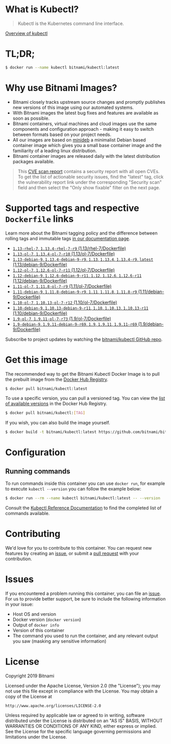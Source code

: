 
# What is Kubectl?

> Kubectl is the Kubernetes command line interface.

[Overview of kubectl](https://kubernetes.io/docs/reference/kubectl/overview/)

# TL;DR;

```bash
$ docker run --name kubectl bitnami/kubectl:latest
```

# Why use Bitnami Images?

* Bitnami closely tracks upstream source changes and promptly publishes new versions of this image using our automated systems.
* With Bitnami images the latest bug fixes and features are available as soon as possible.
* Bitnami containers, virtual machines and cloud images use the same components and configuration approach - making it easy to switch between formats based on your project needs.
* All our images are based on [minideb](https://github.com/bitnami/minideb) a minimalist Debian based container image which gives you a small base container image and the familiarity of a leading linux distribution.
* Bitnami container images are released daily with the latest distribution packages available.


> This [CVE scan report](https://quay.io/repository/bitnami/kubectl?tab=tags) contains a security report with all open CVEs. To get the list of actionable security issues, find the "latest" tag, click the vulnerability report link under the corresponding "Security scan" field and then select the "Only show fixable" filter on the next page.

# Supported tags and respective `Dockerfile` links

Learn more about the Bitnami tagging policy and the difference between rolling tags and immutable tags [in our documentation page](https://docs.bitnami.com/containers/how-to/understand-rolling-tags-containers/).


* [`1.13-rhel-7`, `1.13.4-rhel-7-r9` (1.13/rhel-7/Dockerfile)](https://github.com/bitnami/bitnami-docker-kubectl/blob/1.13.4-rhel-7-r9/1.13/rhel-7/Dockerfile)
* [`1.13-ol-7`, `1.13.4-ol-7-r10` (1.13/ol-7/Dockerfile)](https://github.com/bitnami/bitnami-docker-kubectl/blob/1.13.4-ol-7-r10/1.13/ol-7/Dockerfile)
* [`1.13-debian-9`, `1.13.4-debian-9-r9`, `1.13`, `1.13.4`, `1.13.4-r9`, `latest` (1.13/debian-9/Dockerfile)](https://github.com/bitnami/bitnami-docker-kubectl/blob/1.13.4-debian-9-r9/1.13/debian-9/Dockerfile)
* [`1.12-ol-7`, `1.12.6-ol-7-r11` (1.12/ol-7/Dockerfile)](https://github.com/bitnami/bitnami-docker-kubectl/blob/1.12.6-ol-7-r11/1.12/ol-7/Dockerfile)
* [`1.12-debian-9`, `1.12.6-debian-9-r11`, `1.12`, `1.12.6`, `1.12.6-r11` (1.12/debian-9/Dockerfile)](https://github.com/bitnami/bitnami-docker-kubectl/blob/1.12.6-debian-9-r11/1.12/debian-9/Dockerfile)
* [`1.11-ol-7`, `1.11.8-ol-7-r9` (1.11/ol-7/Dockerfile)](https://github.com/bitnami/bitnami-docker-kubectl/blob/1.11.8-ol-7-r9/1.11/ol-7/Dockerfile)
* [`1.11-debian-9`, `1.11.8-debian-9-r9`, `1.11`, `1.11.8`, `1.11.8-r9` (1.11/debian-9/Dockerfile)](https://github.com/bitnami/bitnami-docker-kubectl/blob/1.11.8-debian-9-r9/1.11/debian-9/Dockerfile)
* [`1.10-ol-7`, `1.10.13-ol-7-r12` (1.10/ol-7/Dockerfile)](https://github.com/bitnami/bitnami-docker-kubectl/blob/1.10.13-ol-7-r12/1.10/ol-7/Dockerfile)
* [`1.10-debian-9`, `1.10.13-debian-9-r11`, `1.10`, `1.10.13`, `1.10.13-r11` (1.10/debian-9/Dockerfile)](https://github.com/bitnami/bitnami-docker-kubectl/blob/1.10.13-debian-9-r11/1.10/debian-9/Dockerfile)
* [`1.9-ol-7`, `1.9.11-ol-7-r73` (1.9/ol-7/Dockerfile)](https://github.com/bitnami/bitnami-docker-kubectl/blob/1.9.11-ol-7-r73/1.9/ol-7/Dockerfile)
* [`1.9-debian-9`, `1.9.11-debian-9-r69`, `1.9`, `1.9.11`, `1.9.11-r69` (1.9/debian-9/Dockerfile)](https://github.com/bitnami/bitnami-docker-kubectl/blob/1.9.11-debian-9-r69/1.9/debian-9/Dockerfile)

Subscribe to project updates by watching the [bitnami/kubectl GitHub repo](https://github.com/bitnami/bitnami-docker-kubectl).

# Get this image

The recommended way to get the Bitnami Kubectl Docker Image is to pull the prebuilt image from the [Docker Hub Registry](https://hub.docker.com/r/bitnami/kubectl).

```bash
$ docker pull bitnami/kubectl:latest
```

To use a specific version, you can pull a versioned tag. You can view the [list of available versions](https://hub.docker.com/r/bitnami/kubectl/tags/) in the Docker Hub Registry.

```bash
$ docker pull bitnami/kubectl:[TAG]
```

If you wish, you can also build the image yourself.

```bash
$ docker build -t bitnami/kubectl:latest https://github.com/bitnami/bitnami-docker-kubectl.git
```

# Configuration

## Running commands

To run commands inside this container you can use `docker run`, for example to execute `kubectl --version` you can follow the example below:

```bash
$ docker run --rm --name kubectl bitnami/kubectl:latest -- --version
```

Consult the [Kubectl Reference Documentation](https://kubernetes.io/docs/reference/generated/kubectl/kubectl-commands) to find the completed list of commands available.

# Contributing

We'd love for you to contribute to this container. You can request new features by creating an [issue](https://github.com/bitnami/bitnami-docker-kubectl/issues), or submit a [pull request](https://github.com/bitnami/bitnami-docker-kubectl/pulls) with your contribution.

# Issues

If you encountered a problem running this container, you can file an [issue](https://github.com/bitnami/bitnami-docker-kubectl/issues). For us to provide better support, be sure to include the following information in your issue:

- Host OS and version
- Docker version (`docker version`)
- Output of `docker info`
- Version of this container
- The command you used to run the container, and any relevant output you saw (masking any sensitive information)

# License

Copyright 2019 Bitnami

Licensed under the Apache License, Version 2.0 (the "License");
you may not use this file except in compliance with the License.
You may obtain a copy of the License at

    http://www.apache.org/licenses/LICENSE-2.0

Unless required by applicable law or agreed to in writing, software
distributed under the License is distributed on an "AS IS" BASIS,
WITHOUT WARRANTIES OR CONDITIONS OF ANY KIND, either express or implied.
See the License for the specific language governing permissions and
limitations under the License.
